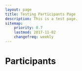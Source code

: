 ```yaml
---
layout: page
title: Testing Participants Page
description: This is a test page.
sitemap:
    priority: 0.7
    lastmod: 2017-11-02
    changefreq: weekly
---
```

<h1>Participants</h1>

<div id="participants"></div>

<script>
var array = [
  [
    'Prativa Baral',
    ' York University'
  ],
  [
    'Bobi Morris',
    ' International Rescue Committee'
  ],
  [
    'William Martin',
    ' Catholic Relief Services'
  ],
  [
    'Ruwan Rataynake',
    ' London School of Hygiene & Tropical Medicine'
  ],
  [
    'Paula Tenaglia',
    ' ACF Canada'
  ],
  [
    'Kusum Hachhethu',
    ' WFP'
  ],
  [
    'Sandie Walton-Ellery',
    ' ACAPS'
  ],
  [
    'Richard Matthew',
    ' University of California - Irvine'
  ],
  [
    'Jochen Schubert',
    ' University of California - Irvine'
  ],
  [
    'Sifat Reazi',
    ' University of California - Irvine'
  ],
  [
    'Lauren Bateman',
    ' George Washington University'
  ],
  [
    'Patrick Vinck',
    ' Harvard Humanitarian Initiative'
  ],
  [
    'Pavel Nabutovsky',
    ' Quoin'
  ],
  [
    'Chris Houston',
    ' Grand Challenges Canad'
  ],
  [
    'Cecilie Hestbæk',
    ' Elrha'
  ],
  [
    'Dan Joseph',
    ' American Red Cross'
  ],
  [
    'Daliah Adler',
    ' York University'
  ],
  [
    'Syed Imran Ali',
    ' Dahdaleh Institute for Global Health Research'
  ],
  [
    'Ali Asgary',
    ' York University'
  ],
  [
    'Mazyar Fallah',
    ' York University'
  ],
  [
    'Raphael Aguiar',
    ' York University'
  ],
  [
    'Parke Godfrey',
    ' York University'
  ]
]

var list = document.createElement('ul');
for (let i = 0; i < array.length; i++) {
    var item = document.createElement('li');
    item.appendChild(document.createTextNode(array[i][0] + " from " + array[i][1]));
    list.appendChild(item);
}

document.getElementById('participants').appendChild(list);
</script>